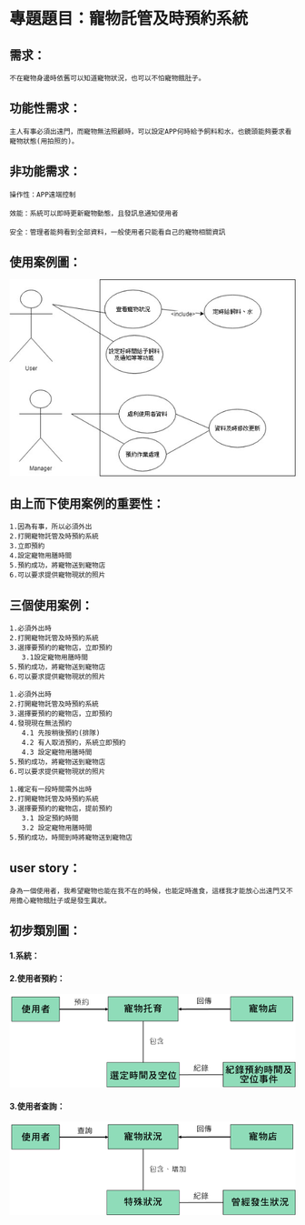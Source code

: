 # 專題題目：寵物託管及時預約系統

## 需求：

``` 
不在寵物身邊時依舊可以知道寵物狀況，也可以不怕寵物餓肚子。
``` 

## 功能性需求：

``` 
主人有事必須出遠門，而寵物無法照顧時，可以設定APP何時給予飼料和水，也鏡頭能夠要求看寵物狀態(用拍照的)。
``` 

## 非功能需求：

``` 
操作性：APP遠端控制

效能：系統可以即時更新寵物動態，且發訊息通知使用者

安全：管理者能夠看到全部資料，一般使用者只能看自己的寵物相關資訊
``` 

## 使用案例圖：


![PET](Pet.jpg "PET")


## 由上而下使用案例的重要性：

```
1.因為有事，所以必須外出
2.打開寵物託管及時預約系統
3.立即預約
4.設定寵物用膳時間
5.預約成功，將寵物送到寵物店
6.可以要求提供寵物現狀的照片
```

## 三個使用案例：

```
1.必須外出時
2.打開寵物託管及時預約系統
3.選擇要預約的寵物店，立即預約
   3.1設定寵物用膳時間
5.預約成功，將寵物送到寵物店
6.可以要求提供寵物現狀的照片
```
```
1.必須外出時
2.打開寵物託管及時預約系統
3.選擇要預約的寵物店，立即預約
4.發現現在無法預約
   4.1 先按稍後預約(排隊)
   4.2 有人取消預約，系統立即預約
   4.3 設定寵物用膳時間
5.預約成功，將寵物送到寵物店
6.可以要求提供寵物現狀的照片
```

```
1.確定有一段時間需外出時
2.打開寵物託管及時預約系統
3.選擇要預約的寵物店，提前預約
   3.1 設定預約時間
   3.2 設定寵物用膳時間
5.預約成功，時間到時將寵物送到寵物店
```

## user story：

```
身為一個使用者，我希望寵物也能在我不在的時候，也能定時進食，這樣我才能放心出遠門又不用擔心寵物餓肚子或是發生異狀。
```

## 初步類別圖：
#### 1.系統：

#### 2.使用者預約：
![A2](A4.png "A2")
#### 3.使用者查詢：
![A3](AAA.png "A3")
